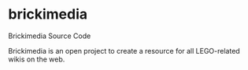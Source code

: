 brickimedia
===========

Brickimedia Source Code

Brickimedia is an open project to create a resource for all LEGO-related wikis on the web.
